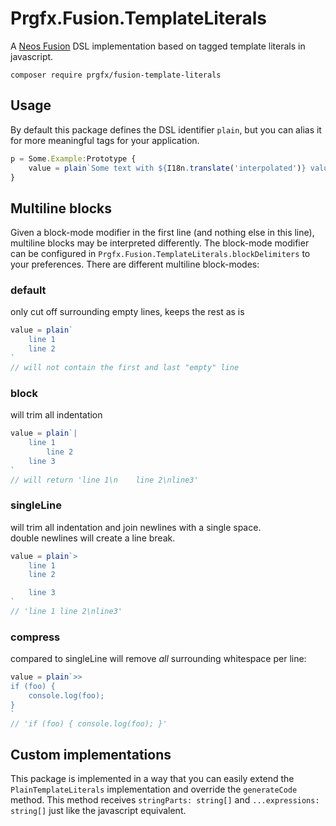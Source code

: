 # Prgfx.Fusion.TemplateLiterals

A [Neos Fusion](https://github.com/neos/typoscript) DSL implementation based on tagged template literals in javascript.

```
composer require prgfx/fusion-template-literals
```

## Usage
By default this package defines the DSL identifier `plain`, but you can alias it for more meaningful tags for your application.
```js
p = Some.Example:Prototype {
    value = plain`Some text with ${I18n.translate('interpolated')} values`
}
```

## Multiline blocks
Given a block-mode modifier in the first line (and nothing else in this line), multiline blocks may be interpreted differently.
The block-mode modifier can be configured in `Prgfx.Fusion.TemplateLiterals.blockDelimiters` to your preferences.
There are different multiline block-modes:

### default
only cut off surrounding empty lines, keeps the rest as is
```js
value = plain`
    line 1
    line 2
`
// will not contain the first and last "empty" line
```

### block
will trim all indentation
```js
value = plain`|
    line 1
        line 2
    line 3
`
// will return 'line 1\n    line 2\nline3'
```

### singleLine
will trim all indentation and join newlines with a single space.  
double newlines will create a line break.
```js
value = plain`>
    line 1
    line 2

    line 3
`
// 'line 1 line 2\nline3'
```

### compress
compared to singleLine will remove *all* surrounding whitespace per line:
```js
value = plain`>>
if (foo) {
    console.log(foo);
}
`
// 'if (foo) { console.log(foo); }'
```

## Custom implementations
This package is implemented in a way that you can easily extend the `PlainTemplateLiterals` implementation and override the `generateCode` method.
This method receives `stringParts: string[]` and `...expressions: string[]` just like the javascript equivalent.
